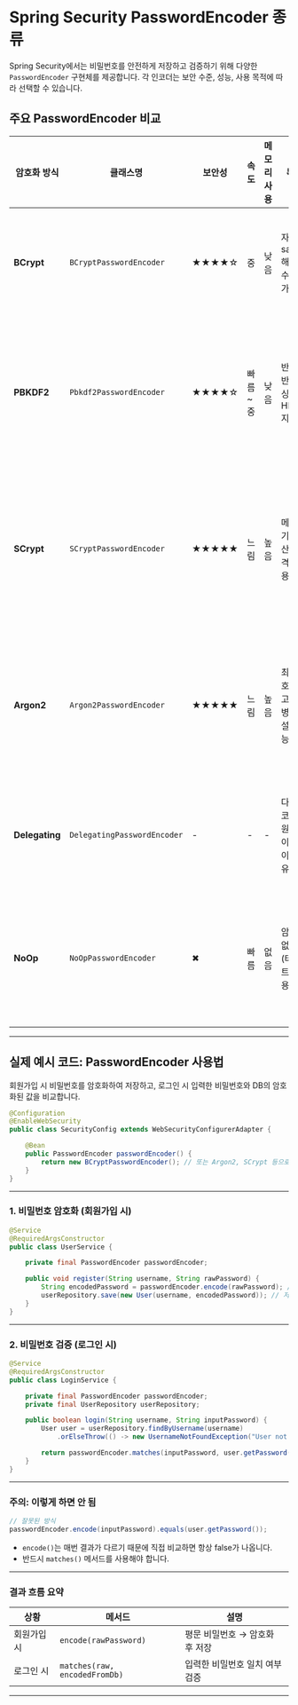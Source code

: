 # Spring Security PasswordEncoder 종류

Spring Security에서는 비밀번호를 안전하게 저장하고 검증하기 위해 다양한 `PasswordEncoder` 구현체를 제공합니다. 각 인코더는 보안 수준, 성능, 사용 목적에 따라 선택할 수 있습니다.

## 주요 PasswordEncoder 비교

| 암호화 방식    | 클래스명                    | 보안성 | 속도    | 메모리 사용 | 특징                                   | 사용 예시                     |
| -------------- | --------------------------- | ------ | ------- | ----------- | -------------------------------------- | ----------------------------- |
| **BCrypt**     | `BCryptPasswordEncoder`     | ★★★★☆  | 중      | 낮음        | 자동 salt, 해싱 횟수 조절 가능         | 일반적인 웹 서비스            |
| **PBKDF2**     | `Pbkdf2PasswordEncoder`     | ★★★★☆  | 빠름~중 | 낮음        | 반복 기반 해싱, HMAC 지원              | 보안 요구사항 높은 서비스     |
| **SCrypt**     | `SCryptPasswordEncoder`     | ★★★★★  | 느림    | 높음        | 메모리 기반 연산, 공격자 비용 높음     | 핀테크, 의료 등 고보안 시스템 |
| **Argon2**     | `Argon2PasswordEncoder`     | ★★★★★  | 느림    | 높음        | 최신 암호화 알고리즘, 병렬성 설정 가능 | 최신 보안 표준 적용 서비스    |
| **Delegating** | `DelegatingPasswordEncoder` | -      | -       | -           | 다중 인코더 지원, 마이그레이션에 유용  | 기존 데이터 이관 시           |
| **NoOp**       | `NoOpPasswordEncoder`       | ✖      | 빠름    | 없음        | 암호화 없음 (테스트 전용)              | 로컬 테스트 용도만 사용       |

---

## 실제 예시 코드: PasswordEncoder 사용법

회원가입 시 비밀번호를 암호화하여 저장하고, 로그인 시 입력한 비밀번호와 DB의 암호화된 값을 비교합니다.

```java
@Configuration
@EnableWebSecurity
public class SecurityConfig extends WebSecurityConfigurerAdapter {

    @Bean
    public PasswordEncoder passwordEncoder() {
        return new BCryptPasswordEncoder(); // 또는 Argon2, SCrypt 등으로 교체 가능
    }
}
```

---

### 1. 비밀번호 암호화 (회원가입 시)

```java
@Service
@RequiredArgsConstructor
public class UserService {

    private final PasswordEncoder passwordEncoder;

    public void register(String username, String rawPassword) {
        String encodedPassword = passwordEncoder.encode(rawPassword); // 암호화
        userRepository.save(new User(username, encodedPassword)); // 저장
    }
}
```

---

### 2. 비밀번호 검증 (로그인 시)

```java
@Service
@RequiredArgsConstructor
public class LoginService {

    private final PasswordEncoder passwordEncoder;
    private final UserRepository userRepository;

    public boolean login(String username, String inputPassword) {
        User user = userRepository.findByUsername(username)
            .orElseThrow(() -> new UsernameNotFoundException("User not found"));

        return passwordEncoder.matches(inputPassword, user.getPassword()); // 검증
    }
}
```

---

### 주의: 이렇게 하면 안 됨

```java
// 잘못된 방식
passwordEncoder.encode(inputPassword).equals(user.getPassword());
```

- `encode()`는 매번 결과가 다르기 때문에 직접 비교하면 항상 false가 나옵니다.
- 반드시 `matches()` 메서드를 사용해야 합니다.

---

### 결과 흐름 요약

| 상황        | 메서드                        | 설명                           |
| ----------- | ----------------------------- | ------------------------------ |
| 회원가입 시 | `encode(rawPassword)`         | 평문 비밀번호 → 암호화 후 저장 |
| 로그인 시   | `matches(raw, encodedFromDb)` | 입력한 비밀번호 일치 여부 검증 |

---
